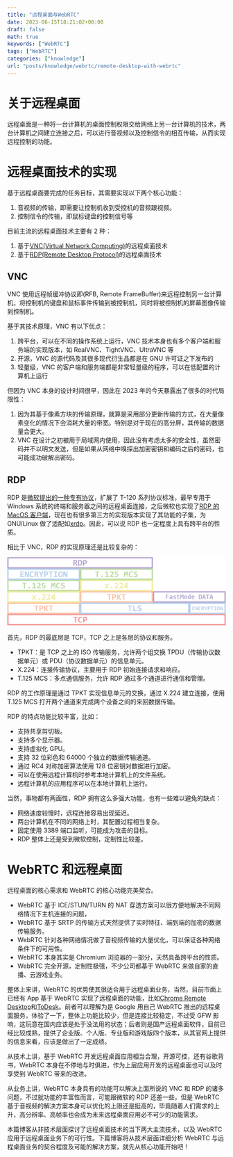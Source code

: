 ```yaml
---
title: "远程桌面与WebRTC"
date: 2023-06-15T18:21:02+08:00
draft: false
math: true
keywords: ["WebRTC"]
tags: ["WebRTC"]
categories: ["knowledge"]
url: "posts/knowledge/webrtc/remote-desktop-with-webrtc"
---
```


# 关于远程桌面

远程桌面是一种将一台计算机的桌面控制权限交给网络上另一台计算机的技术，两台计算机之间建立连接之后，可以进行音视频以及控制信令的相互传输，从而实现远程控制的功能。

# 远程桌面技术的实现

基于远程桌面要完成的任务目标，其需要实现以下两个核心功能：
1. 音视频的传输，即需要让控制机收到受控机的音频跟视频。
2. 控制信令的传输，即鼠标键盘的控制信号等

目前主流的远程桌面技术主要有 2 种：
1. 基于[VNC(Virtual Network Computing)](https://en.wikipedia.org/wiki/Virtual_Network_Computing)的远程桌面技术
2. 基于[RDP(Remote Desktop Protocol)](https://en.wikipedia.org/wiki/Remote_Desktop_Protocol)的远程桌面技术

## VNC

VNC 使用远程帧缓冲协议即(RFB, Remote FrameBuffer)来远程控制另一台计算机，将控制机的键盘和鼠标事件传输到被控制机，同时将被控制机的屏幕图像传输到控制机。

基于其技术原理，VNC 有以下优点：
1. 跨平台，可以在不同的操作系统上运行，VNC 技术本身也有多个客户端和服务端的实现版本，如 RealVNC、TightVNC、UltraVNC 等
2. 开源，VNC 的源代码及其很多现代衍生品都是在 GNU 许可证之下发布的
3. 轻量级，VNC 的客户端和服务端都是非常轻量级的程序，可以在低配置的计算机上运行

但因为 VNC 本身的设计时间很早，因此在 2023 年的今天暴露出了很多的时代局限性：

1. 因为其基于像素方块的传输原理，就算是采用部分更新传输的方式，在大量像素变化的情况下会消耗大量的带宽。特别是对于现在的高分屏，其传输的数据量会更大。
2. VNC 在设计之初被用于局域网内使用，因此没有考虑太多的安全性，虽然密码并不以明文发送，但是如果从网络中嗅探出加密密钥和编码之后的密码，也可能成功破解出密码。


## RDP

RDP 是[微软提出的一种专有协议](https://learn.microsoft.com/en-us/troubleshoot/windows-server/remote/understanding-remote-desktop-protocol)，扩展了 T-120 系列协议标准，最早专用于 Windows 系统的终端和服务器之间的远程桌面连接，之后微软也实现了[RDP 的 MacOS 客户端](https://learn.microsoft.com/en-us/windows-server/remote/remote-desktop-services/clients/remote-desktop-mac)，现在也有很多第三方的实现版本实现了其功能的子集，为 GNU/Linux 做了适配如[xrdp](https://github.com/neutrinolabs/xrdp)。因此，可以说 RDP 也一定程度上具有跨平台的性质。

相比于 VNC，RDP 的实现原理还是比较复杂的：

![rdp协议或标准](https://raw.githubusercontent.com/ayamir/blog-imgs/main/131.png)

首先，RDP 的最底层是 TCP，TCP 之上是各层的协议和服务。

+ TPKT：是 TCP 之上的 ISO 传输服务，允许两个组交换 TPDU（传输协议数据单元）或 PDU（协议数据单元）的信息单元。
+ X.224：连接传输协议，主要用于 RDP 初始连接请求和响应。
+ T.125 MCS：多点通信服务，允许 RDP 通过多个通道进行通信和管理。

RDP 的工作原理是通过 TPKT 实现信息单元的交换，通过 X.224 建立连接，使用 T.125 MCS 打开两个通道来完成两个设备之间的来回数据传输。

RDP 的特点功能比较丰富，比如：

+ 支持共享剪切板。
+ 支持多个显示器。
+ 支持虚拟化 GPU。
+ 支持 32 位彩色和 64000 个独立的数据传输通道。
+ 通过 RC4 对称加密算法使用 128 位密钥对数据进行加密。
+ 可以在使用远程计算机时参考本地计算机上的文件系统。
+ 远程计算机的应用程序可以在本地计算机上运行。

当然，事物都有两面性，RDP 拥有这么多强大功能，也有一些难以避免的缺点：

+ 网络速度较慢时，远程连接容易出现延迟。
+ 两台计算机在不同的网络上时，其配置过程相当复杂。
+ 固定使用 3389 端口监听，可能成为攻击的目标。
+ RDP 整体上还是受到微软控制，定制性比较差。

# WebRTC 和远程桌面

远程桌面的核心需求和 WebRTC 的核心功能完美契合。

+ WebRTC 基于 ICE/STUN/TURN 的 NAT 穿透方案可以很方便地解决不同网络情况下主机连接的问题，
+ WebRTC 基于 SRTP 的传输方式天然提供了实时特征、端到端的加密的数据传输服务。
+ WebRTC 针对各种网络情况做了音视频传输的大量优化，可以保证各种网络条件下的可用性。
+ WebRTC 本身其实是 Chromium 浏览器的一部分，天然具备跨平台的性质。
+ WebRTC 完全开源，定制性极强，不少公司都基于 WebRTC 来做自家的直播、云游戏业务。

整体上来讲，WebRTC 的优势使其很适合用于远程桌面业务，当然，目前市面上已经有 App 基于 WebRTC 实现了远程桌面的功能，比如[Chrome Remote Desktop](https://en.wikipedia.org/wiki/Chrome_Remote_Desktop)和[ToDesk](https://www.todesk.com/)。前者可以理解为是 Google 用自己 WebRTC 推出的远程桌面服务，体验了一下，整体上功能比较少，但是连接比较稳定，不过受 GFW 影响，这玩意在国内应该是处于没法用的状态；后者则是国产远程桌面软件，目前已经比较成熟，提供了企业版、个人版、专业版和游戏版四个版本，从其官网上提供的信息来看，应该是做出了一定成绩。

从技术上讲，基于 WebRTC 开发远程桌面应用相当合理，开源可控，还有谷歌背书，WebRTC 本身在不停地与时俱进，作为上层应用开发的远程桌面也可以及时享受到 WebRTC 带来的改进。

从业务上讲，WebRTC 本身具有的功能可以解决上面所说的 VNC 和 RDP 的诸多问题，不过就功能的丰富性而言，可能跟微软的 RDP 还差一些，但是 WebRTC 基于音视频的解决方案本身可以优化的上限还是挺高的，毕竟随着人们需求的上升，高分辨率、高帧率也会成为未来远程桌面应用必不可少的功能需求。

本篇博客从非技术层面探讨了远程桌面技术的当下两大主流技术，以及 WebRTC 应用于远程桌面业务下的可行性。下篇博客将从技术层面详细分析 WebRTC 与远程桌面业务的契合程度及可能的解决方案，就先从核心功能开始吧！
